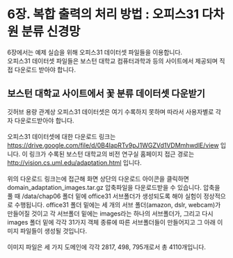 # 6장. 복합 출력의 처리 방법 : 오피스31 다차원 분류 신경망
6장에서는 예제 실습을 위해 오피스31 데이터셋 파일들을 이용합니다.<br/>
오피스31 데이터셋 파일들은 보스턴 대학교 컴퓨터과학과 등의 사이트에서 제공되며 직접 다운로드 받아야 합니다.<br/>

## 보스턴 대학교 사이트에서 꽃 분류 데이터셋 다운받기
깃허브 용량 관계상 오피스31 데이터셋은 여기 수록하지 못하며 따라서 사용자별로 각자 다운로드받아야 합니다.<br/><br/>
오피스31 데이터셋에 대한 다운로드 링크는 https://drive.google.com/file/d/0B4IapRTv9pJ1WGZVd1VDMmhwdlE/view 입니다.
이 링크가 수록된 보스턴 대학교의 비전 연구실 홈페이지 접근 경로는 http://vision.cs.uml.edu/adaptation.html 입니다.<br/><br/>
위의 다운로드 링크는에 접근해 화면 상단의 다운로드 아이콘을 클릭하면 domain_adaptation_images.tar.gz 압축파일을 다운로드받을 수 있습니다.
압축을 풀 때 /data/chap06 폴더 밑에 office31 서브폴더가 생성되도록 해야 실험이 정상적으로 수행됩니다.
office31 폴더 밑에는 세 개의 서브 폴더(amazon, dslr, webcam)가 만들어질 것이고 각 서브폴더 밑에는 images라는 하나의 서브폴더가,
그리고 다시 images 폴더  밑에 각각 31가지 객체 종류에 따른 서브폴더들이 만들어지고 그 아래 이미지 파일들이 생성될 것입니다.<br/><br/>
이미지 파일은 세 가지 도메인에 각각 2817, 498, 795개로서 총 4110개입니다.
<br/><br/>
